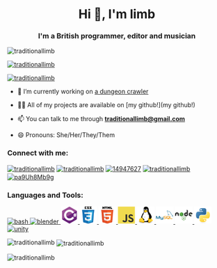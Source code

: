 <h1 align="center">Hi 👋, I'm limb</h1>
<h3 align="center">I'm a British programmer, editor and musician</h3>

<p align="left"> <img src="https://komarev.com/ghpvc/?username=traditionallimb&label=Profile%20views&color=690eb4&style=flat" alt="traditionallimb" /> </p>

<p align="left"> <a href="https://github.com/ryo-ma/github-profile-trophy"><img src="https://github-profile-trophy.vercel.app/?username=traditionallimb" alt="traditionallimb" /></a> </p>

<p align="left"> <a href="https://twitter.com/traditionallimb" target="blank"><img src="https://img.shields.io/twitter/follow/traditionallimb?logo=twitter&style=for-the-badge" alt="traditionallimb" /></a> </p>

- 🔭 I’m currently working on [a dungeon crawler](https://github.com/peppermintgames69/dungeon-crawler)

- 👨‍💻 All of my projects are available on [my github!](my github!)

- 📫 You can talk to me through **traditionallimb@gmail.com**

- 😄 Pronouns: She/Her/They/Them


<h3 align="left">Connect with me:</h3>
<p align="left">
<a href="https://dev.to/traditionallimb" target="blank"><img align="center" src="https://cdn.jsdelivr.net/npm/simple-icons@3.0.1/icons/dev-dot-to.svg" alt="traditionallimb" height="30" width="40" /></a>
<a href="https://twitter.com/traditionallimb" target="blank"><img align="center" src="https://cdn.jsdelivr.net/npm/simple-icons@3.0.1/icons/twitter.svg" alt="traditionallimb" height="30" width="40" /></a>
<a href="https://stackoverflow.com/users/14947627" target="blank"><img align="center" src="https://cdn.jsdelivr.net/npm/simple-icons@3.0.1/icons/stackoverflow.svg" alt="14947627" height="30" width="40" /></a>
<a href="https://www.youtube.com/c/traditionallimb" target="blank"><img align="center" src="https://cdn.jsdelivr.net/npm/simple-icons@3.0.1/icons/youtube.svg" alt="traditionallimb" height="30" width="40" /></a>
<a href="https://discord.gg/pa9Uh8Mb9g" target="blank"><img align="center" src="https://cdn.jsdelivr.net/npm/simple-icons@3.0.1/icons/discord.svg" alt="pa9Uh8Mb9g" height="30" width="40" /></a>
</p>

<h3 align="left">Languages and Tools:</h3>
<p align="left"> <a href="https://www.gnu.org/software/bash/" target="_blank"> <img src="https://www.vectorlogo.zone/logos/gnu_bash/gnu_bash-icon.svg" alt="bash" width="40" height="40"/> </a> <a href="https://www.blender.org/" target="_blank"> <img src="https://download.blender.org/branding/community/blender_community_badge_white.svg" alt="blender" width="40" height="40"/> </a> <a href="https://www.w3schools.com/cs/" target="_blank"> <img src="https://raw.githubusercontent.com/devicons/devicon/master/icons/csharp/csharp-original.svg" alt="csharp" width="40" height="40"/> </a> <a href="https://www.w3schools.com/css/" target="_blank"> <img src="https://raw.githubusercontent.com/devicons/devicon/master/icons/css3/css3-original-wordmark.svg" alt="css3" width="40" height="40"/> </a> <a href="https://www.w3.org/html/" target="_blank"> <img src="https://raw.githubusercontent.com/devicons/devicon/master/icons/html5/html5-original-wordmark.svg" alt="html5" width="40" height="40"/> </a> <a href="https://developer.mozilla.org/en-US/docs/Web/JavaScript" target="_blank"> <img src="https://raw.githubusercontent.com/devicons/devicon/master/icons/javascript/javascript-original.svg" alt="javascript" width="40" height="40"/> </a> <a href="https://www.linux.org/" target="_blank"> <img src="https://raw.githubusercontent.com/devicons/devicon/master/icons/linux/linux-original.svg" alt="linux" width="40" height="40"/> </a> <a href="https://www.mysql.com/" target="_blank"> <img src="https://raw.githubusercontent.com/devicons/devicon/master/icons/mysql/mysql-original-wordmark.svg" alt="mysql" width="40" height="40"/> </a> <a href="https://nodejs.org" target="_blank"> <img src="https://raw.githubusercontent.com/devicons/devicon/master/icons/nodejs/nodejs-original-wordmark.svg" alt="nodejs" width="40" height="40"/> </a> <a href="https://www.python.org" target="_blank"> <img src="https://raw.githubusercontent.com/devicons/devicon/master/icons/python/python-original.svg" alt="python" width="40" height="40"/> </a> <a href="https://unity.com/" target="_blank"> <img src="https://www.vectorlogo.zone/logos/unity3d/unity3d-icon.svg" alt="unity" width="40" height="40"/> </a> </p>

<p><img align="left" src="https://github-readme-stats.vercel.app/api/top-langs?username=traditionallimb&show_icons=true&locale=en&layout=compact" alt="traditionallimb" /></p>

<p>&nbsp;<img align="center" src="https://github-readme-stats.vercel.app/api?username=traditionallimb&show_icons=true&theme=synthwave&locale=en" alt="traditionallimb" /></p>

<p><img align="center" src="https://github-readme-streak-stats.herokuapp.com/?user=traditionallimb&" alt="traditionallimb" /></p>
